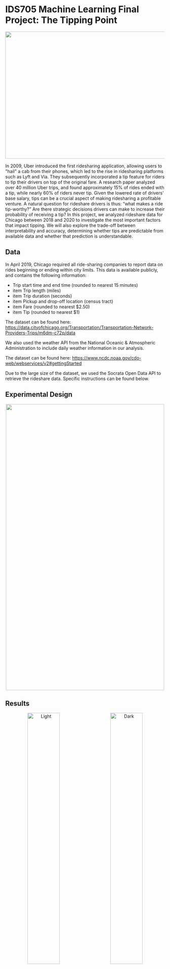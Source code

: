# IDS705 Machine Learning Final Project: The Tipping Point
<p align="center">
<img src="https://github.com/mjtv128/705-FinalProject/blob/main/26_images/chicago-bean.jpeg" width = "700" height = "400">
</p>

In 2009, Uber introduced the first ridesharing application, allowing users to "hail" a cab from their phones, which led to the rise in ridesharing platforms such as Lyft and Via. They subsequently incorporated a tip feature for riders to tip their drivers on top of the original fare. A research paper analyzed over 40 million Uber trips, and found approximately 15\% of rides ended with a tip, while nearly 60\% of riders never tip. Given the lowered rate of drivers' base salary, tips can be a crucial aspect of making ridesharing a profitable venture. A natural question for rideshare drivers is thus: “what makes a ride tip-worthy?” Are there strategic decisions drivers can make to increase their probability of receiving a tip? In this project, we analyzed rideshare data for Chicago between 2018 and 2020 to investigate the most important factors that impact tipping. We will also explore the trade-off between interpretability and accuracy, determining whether tips are predictable from available data and whether that prediction is understandable. 

## Data
In April 2019, Chicago required all ride-sharing companies to report data on rides beginning or ending within city limits. This data is available publicly, and contains the following information:
- Trip start time and end time (rounded to nearest 15 minutes)
- item Trip length (miles)
- item Trip duration (seconds)
- item Pickup and drop-off location (census tract)
- item Fare (rounded to nearest \$2.50)
- item Tip (rounded to nearest \$1)

The dataset can be found here: https://data.cityofchicago.org/Transportation/Transportation-Network-Providers-Trips/m6dm-c72p/data

We also used the weather API from the National Oceanic & Atmospheric Administration to include daily weather information in our analysis.

The dataset can be found here: https://www.ncdc.noaa.gov/cdo-web/webservices/v2#gettingStarted

Due to the large size of the dataset, we used the Socrata Open Data API to retrieve the rideshare data. Specific instructions can be found below. 

## Experimental Design
<p align="center">
<img src="https://github.com/mjtv128/705-FinalProject/blob/main/26_images/flowchart3.png" width = "500" height = "900">
</p>

## Results
<p align="center">
  <img alt="Light" src="https://github.com/mjtv128/705-FinalProject/blob/main/26_images/roc_auc.png" width="45%">
&nbsp; &nbsp; &nbsp; &nbsp;
  <img alt="Dark" src="https://github.com/mjtv128/705-FinalProject/blob/main/26_images/pr.png" width="45%">
</p>



